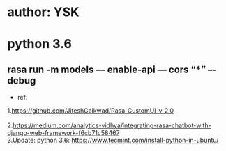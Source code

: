 
# author: YSK
# python 3.6
## rasa run -m models — enable-api — cors “*” –-debug
* ref:

1.https://github.com/JiteshGaikwad/Rasa_CustomUI-v_2.0 <br/> <br/>
2.https://medium.com/analytics-vidhya/integrating-rasa-chatbot-with-django-web-framework-f6cb71c58467 <br/>
3.Update: python 3.6: https://www.tecmint.com/install-python-in-ubuntu/
